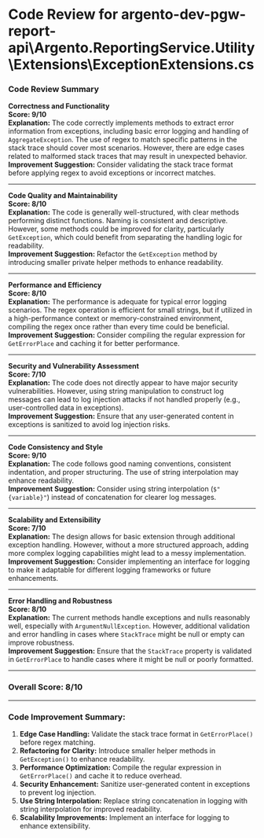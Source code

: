 # Code Review for argento-dev-pgw-report-api\Argento.ReportingService.Utility\Extensions\ExceptionExtensions.cs

### Code Review Summary

**Correctness and Functionality**  
**Score: 9/10**  
**Explanation:** The code correctly implements methods to extract error information from exceptions, including basic error logging and handling of `AggregateException`. The use of regex to match specific patterns in the stack trace should cover most scenarios. However, there are edge cases related to malformed stack traces that may result in unexpected behavior.  
**Improvement Suggestion:** Consider validating the stack trace format before applying regex to avoid exceptions or incorrect matches.

---

**Code Quality and Maintainability**  
**Score: 8/10**  
**Explanation:** The code is generally well-structured, with clear methods performing distinct functions. Naming is consistent and descriptive. However, some methods could be improved for clarity, particularly `GetException`, which could benefit from separating the handling logic for readability.  
**Improvement Suggestion:** Refactor the `GetException` method by introducing smaller private helper methods to enhance readability.

---

**Performance and Efficiency**  
**Score: 8/10**  
**Explanation:** The performance is adequate for typical error logging scenarios. The regex operation is efficient for small strings, but if utilized in a high-performance context or memory-constrained environment, compiling the regex once rather than every time could be beneficial.  
**Improvement Suggestion:** Consider compiling the regular expression for `GetErrorPlace` and caching it for better performance.

---

**Security and Vulnerability Assessment**  
**Score: 7/10**  
**Explanation:** The code does not directly appear to have major security vulnerabilities. However, using string manipulation to construct log messages can lead to log injection attacks if not handled properly (e.g., user-controlled data in exceptions).  
**Improvement Suggestion:** Ensure that any user-generated content in exceptions is sanitized to avoid log injection risks.

---

**Code Consistency and Style**  
**Score: 9/10**  
**Explanation:** The code follows good naming conventions, consistent indentation, and proper structuring. The use of string interpolation may enhance readability.  
**Improvement Suggestion:** Consider using string interpolation (`$"{variable}"`) instead of concatenation for clearer log messages.

---

**Scalability and Extensibility**  
**Score: 7/10**  
**Explanation:** The design allows for basic extension through additional exception handling. However, without a more structured approach, adding more complex logging capabilities might lead to a messy implementation.  
**Improvement Suggestion:** Consider implementing an interface for logging to make it adaptable for different logging frameworks or future enhancements.

---

**Error Handling and Robustness**  
**Score: 8/10**  
**Explanation:** The current methods handle exceptions and nulls reasonably well, especially with `ArgumentNullException`. However, additional validation and error handling in cases where `StackTrace` might be null or empty can improve robustness.  
**Improvement Suggestion:** Ensure that the `StackTrace` property is validated in `GetErrorPlace` to handle cases where it might be null or poorly formatted.

---

### Overall Score: 8/10

---

### Code Improvement Summary:
1. **Edge Case Handling:** Validate the stack trace format in `GetErrorPlace()` before regex matching.
2. **Refactoring for Clarity:** Introduce smaller helper methods in `GetException()` to enhance readability.
3. **Performance Optimization:** Compile the regular expression in `GetErrorPlace()` and cache it to reduce overhead.
4. **Security Enhancement:** Sanitize user-generated content in exceptions to prevent log injection.
5. **Use String Interpolation:** Replace string concatenation in logging with string interpolation for improved readability.
6. **Scalability Improvements:** Implement an interface for logging to enhance extensibility.
